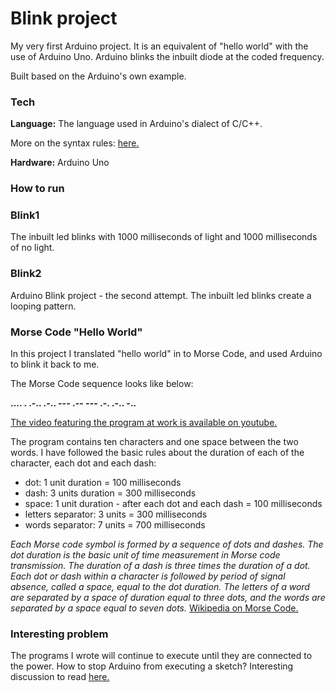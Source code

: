# Blink project

My very first Arduino project. It is an equivalent of "hello world" with the use of Arduino Uno. Arduino blinks the inbuilt diode at the coded frequency.

Built based on the Arduino's own example.

### Tech

**Language:**
The language used in Arduino's dialect of C/C++.

More on the syntax rules:
<a href="https://www.arduino.cc/reference/en/#functions"> here.</a>

**Hardware:**
Arduino Uno

### How to run


### Blink1
The inbuilt led blinks with 1000 milliseconds of light and 1000 milliseconds of no light.

### Blink2
Arduino Blink project - the second attempt.
The inbuilt led blinks create a looping pattern.

### Morse Code "Hello World"
In this project I translated "hello world" in to Morse Code, and used Arduino to blink it back to me.

The Morse Code sequence looks like below:

**.... . .-.. .-.. ---     .-- --- .-. .-.. -..**

<a href="https://www.youtube.com/watch?v=CPVrFV4vRrw&feature=youtu.be"> The video featuring the program at work is available on youtube.</a>

The program contains ten characters and one space between the two words.
I have followed the basic rules about the duration of each of the character, each dot and each dash:

* dot: 1 unit duration = 100 milliseconds
* dash: 3 units duration = 300 milliseconds
* space: 1 unit duration - after each dot and each dash = 100 milliseconds
* letters separator: 3 units = 300 milliseconds
* words separator: 7 units = 700 milliseconds

*Each Morse code symbol is formed by a sequence of dots and dashes. The dot duration is the basic unit of time measurement in Morse code transmission. The duration of a dash is three times the duration of a dot. Each dot or dash within a character is followed by period of signal absence, called a space, equal to the dot duration. The letters of a word are separated by a space of duration equal to three dots, and the words are separated by a space equal to seven dots.* <a href="https://en.wikipedia.org/wiki/Morse_code">Wikipedia on Morse Code.</a>


### Interesting problem
The programs I wrote will continue to execute until they are connected to the power. How to stop Arduino from executing a sketch? Interesting discussion to read <a href="https://forum.arduino.cc/index.php?topic=86630.0">here.</a>
